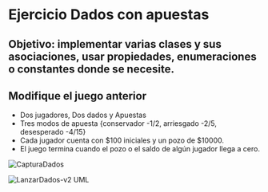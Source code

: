 # Ejercicio Dados con apuestas


## Objetivo: implementar varias clases y sus asociaciones, usar propiedades, enumeraciones o constantes donde se necesite.
## Modifique el juego anterior

- Dos jugadores, Dos dados y Apuestas
- Tres modos de apuesta {conservador -1/2, arriesgado -2/5, desesperado -4/15}
- Cada jugador cuenta con $100 iniciales y un pozo de $10000.
- El juego termina cuando el pozo o el saldo de algún jugador llega a cero.

  
![CapturaDados](https://github.com/louisrubin/prog3/assets/72027738/258c2523-697e-4d82-9487-419164e8af0f)

![LanzarDados-v2 UML](https://github.com/louisrubin/prog3/assets/72027738/f8be0958-9281-4e18-96aa-be2b854868aa)
